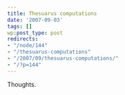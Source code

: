 ```yaml
---
title: Thesuarus computations
date: '2007-09-03'
tags: []
wp:post_type: post
redirects:
- "/node/144"
- "/thesuarus-computations"
- "/2007/09/thesuarus-computations/"
- "/?p=144"
---
```


Thoughts.

